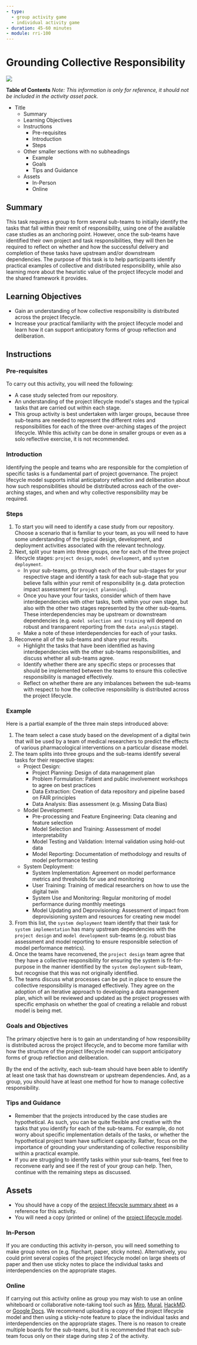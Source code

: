 ```yaml
---
- type: 
  - group activity game
  - individual activity game
- duration: 45-60 minutes
- module: rri-100
---
```


# Grounding Collective Responsibility

![](https://raw.githubusercontent.com/alan-turing-institute/turing-commons/main/docs/assets/images/illustrations/lifecycle-stylised-alt.png)

**Table of Contents**
*Note: This information is only for reference, it should not be included in the activity asset pack.*
- Title
   - Summary 
   - Learning Objectives
   - Instructions 
      - Pre-requisites
      - Introduction
      - Steps
   - Other smaller sections with no subheadings
      - Example
      - Goals
      - Tips and Guidance
   - Assets 
      - In-Person
      - Online
      

## Summary

This task requires a group to form several sub-teams to initially identify the tasks that fall within their remit of responsibility, using one of the available case studies as an anchoring point.
However, once the sub-teams have identified their own project and task responsibilities, they will then be required to reflect on whether and how the successful delivery and completion of these tasks have upstream and/or downstream dependencies.
The purpose of this task is to help participants identify practical examples of collective and distributed responsibility, while also learning more about the heuristic value of the project lifecycle model and the shared framework it provides.

## Learning Objectives

- Gain an understanding of how collective responsibility is distributed across the project lifecycle.
- Increase your practical familiarity with the project lifecycle model and learn how it can support anticipatory forms of group reflection and deliberation.

## Instructions

### Pre-requisites

To carry out this activity, you will need the following:

- A case study selected from our repository.
- An understanding of the project lifecycle model's stages and the typical tasks that are carried out within each stage.
- This group activity is best undertaken with larger groups, because three sub-teams are needed to represent the different roles and responsibilities for each of the three over-arching stages of the project lifecycle. While this activity can be done in smaller groups or even as a solo reflective exercise, it is not recommended.

### Introduction

Identifying the people and teams who are responsible for the completion of specific tasks is a fundamental part of project governance.
The project lifecycle model supports initial anticipatory reflection and deliberation about how such responsibilities should be distributed across each of the over-arching stages, and when and why collective responsibility may be required.

### Steps

1. To start you will need to identify a case study from our repository. Choose a scenario that is familiar to your team, as you will need to have some understanding of the typical design, development, and deployment activities associated with the relevant technology.
2. Next, split your team into three groups, one for each of the three project lifecycle stages: `project design`, `model development`, and `system deployment`.
   - In your sub-teams, go through each of the four sub-stages for your respective stage and identify a task for each sub-stage that you believe falls within your remit of responsibility (e.g. data protection impact assessment for `project plannning`).
   - Once you have your four tasks, consider which of them have interdependencies with other tasks, both within your own stage, but also with the other two stages represented by the other sub-teams. These interdependencies may be upstream or downstream dependencies (e.g. `model selection and training` will depend on robust and transparent reporting from the `data analysis` stage).
   - Make a note of these interdependencies for each of your tasks.
3. Reconvene all of the sub-teams and share your results.
   - Highlight the tasks that have been identified as having interdependencies with the other sub-teams responsibilities, and discuss whether all sub-teams agree.
   - Identify whether there are any specific steps or processes that should be implemented between the teams to ensure this collective responsibility is managed effectively.
   - Reflect on whether there are any imbalances between the sub-teams with respect to how the collective responsibility is distributed across the project lifecycle.

### Example

Here is a partial example of the three main steps introduced above:

1. The team select a case study based on the development of a digital twin that will be used by a team of medical researchers to predict the effects of various pharmacological interventions on a particular disease model.
2. The team splits into three groups and the sub-teams identify several tasks for their respective stages:
   - Project Design:
     - Project Planning: Design of data management plan
     - Problem Formulation: Patient and public involvement workshops to agree on best practices
     - Data Extraction: Creation of data repository and pipeline based on FAIR principles
     - Data Analysis: Bias assessment (e.g. Missing Data Bias)
   - Model Development:
     - Pre-processing and Feature Engineering: Data cleaning and feature selection
     - Model Selection and Training: Asssessment of model interpretability
     - Model Testing and Validation: Internal validation using hold-out data
     - Model Reporting: Documentation of methodology and results of model performance testing
   - System Deployment:
     - System Implementation: Agreement on model performance metrics and thresholds for use and monitoring
     - User Training: Training of medical researchers on how to use the digital twin
     - System Use and Monitoring: Regular monitoring of model performance during monthly meetings
     - Model Updating and Deprovisioning: Assessment of impact from deprovisioning system and resources for creating new model
3. From this list, the `system deployment` team identify that their task for `system implementation` has many upstream dependencies with the `project design` and `model development` sub-teams (e.g. robust bias assessment and model reporting to ensure responsible selection of model performance metrics).
4. Once the teams have reconvened, the `project design` team agree that they have a collective responsibility for ensuring the system is fit-for-purpose in the manner identified by the `system deployment` sub-team, but recognise that this was not originally identified.
5. The teams discuss what processes can be put in place to ensure the collective responsibility is managed effectively. They agree on the adoption of an iterative approach to developing a data management plan, which will be reviewed and updated as the project progresses with specific emphasis on whether the goal of creating a reliable and robust model is being met.

### Goals and Objectives

The primary objective here is to gain an understanding of how responsibility is distributed across the project lifecycle, and to become more familiar with how the structure of the project lifecycle model can support anticipatory forms of group reflection and deliberation.

By the end of the activity, each sub-team should have been able to identify at least one task that has downstream or upstream dependencies. And, as a group, you should have at least one method for how to manage collective responsibility.

### Tips and Guidance

- Remember that the projects introduced by the case studies are hypothetical. As such, you can be quite flexible and creative with the tasks that you identify for each of the sub-teams. For example, do not worry about specific implementation details of the tasks, or whether the hypothetical project team have sufficient capacity. Rather, focus on the importance of grounding your understanding of collective responsibility within a practical example.
- If you are struggling to identify tasks within your sub-teams, feel free to reconvene early and see if the rest of your group can help. Then, continue with the remaining steps as discussed.

## Assets

- You should have a copy of the [project lifecycle summary sheet]() as a reference for this activity.
- You will need a copy (printed or online) of the [project lifecycle model](https://raw.githubusercontent.com/alan-turing-institute/turing-commons/main/docs/assets/images/graphics/project-lifecycle.png).

### In-Person

If you are conducting this activity in-person, you will need something to make group notes on (e.g. flipchart, paper, sticky notes). Alternatively, you could print several copies of the project lifecycle model on large sheets of paper and then use sticky notes to place the individual tasks and interdependencies on the appropriate stages.

### Online

If carrying out this activity online as group you may wish to use an online whiteboard or collaborative note-taking tool such as [Miro](https://miro.com/), [Mural](https://www.mural.co/), [HackMD](https://hackmd.io). or [Google Docs](https://docs.google.com/). We recommend uploading a copy of the project lifecycle model and then using a sticky-note feature to place the individual tasks and interdependencies on the appropriate stages. There is no reason to create multiple boards for the sub-teams, but it is recommended that each sub-team focus only on their stage during step 2 of the activity.
